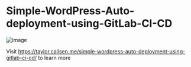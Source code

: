 # Simple-WordPress-Auto-deployment-using-GitLab-CI-CD
![image](https://user-images.githubusercontent.com/99332618/213652197-878afa3e-8d88-43b3-a637-06fa355b28e1.png)

Visit https://taylor.callsen.me/simple-wordpress-auto-deployment-using-gitlab-ci-cd/ to learn more
